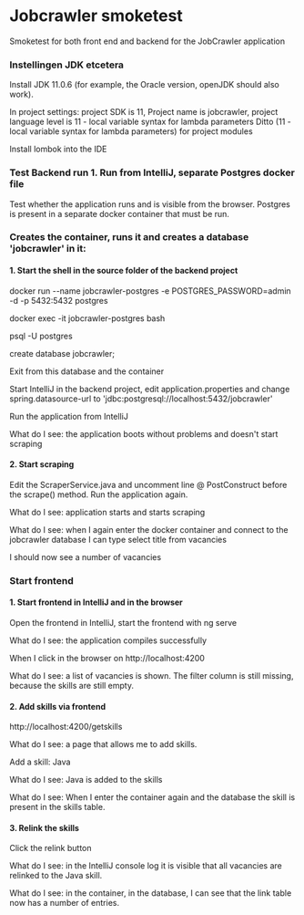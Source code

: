 
# Jobcrawler smoketest
Smoketest for both front end and backend for the JobCrawler application


### Instellingen JDK etcetera 

Install JDK 11.0.6 (for example, the Oracle version, openJDK should also work).

In project settings: project SDK is 11, Project name is jobcrawler, project language level is 11 - local variable syntax for lambda parameters
Ditto (11 - local variable syntax for lambda parameters) for project modules

Install lombok into the IDE

### Test Backend run 1. Run from IntelliJ, separate Postgres docker file

Test whether the application runs and is visible from the browser. Postgres is present in a separate docker container that must be run.

### Creates the container, runs it and creates a database 'jobcrawler' in it:
#### 1. Start the shell in the source folder of the backend project
docker run --name jobcrawler-postgres -e POSTGRES_PASSWORD=admin -d -p 5432:5432 postgres

docker exec -it jobcrawler-postgres bash

psql -U postgres

create database jobcrawler;

Exit from this database and the container

Start IntelliJ in the backend project, edit application.properties and change spring.datasource-url to 'jdbc:postgresql://localhost:5432/jobcrawler'

Run the application from IntelliJ

What do I see: the application boots without problems and doesn't start scraping

#### 2. Start scraping

Edit the ScraperService.java and uncomment line @ PostConstruct before the scrape() method. Run the application again.

What do I see: application starts and starts scraping

What do I see: when I again enter the docker container and connect to the jobcrawler database I can type
select title from vacancies

I should now see a number of vacancies

### Start frontend

#### 1. Start frontend in IntelliJ and in the browser

Open the frontend in IntelliJ, start the frontend with ng serve

What do I see: the application compiles successfully

When I click in the browser on http://localhost:4200

What do I see: a list of vacancies is shown. The filter column is still missing, because the skills are still empty.

#### 2. Add skills via frontend

http://localhost:4200/getskills

What do I see: a page that allows me to add skills.

Add a skill: Java

What do I see: Java is added to the skills

What do I see: When I enter the container again and the database the skill is present in the skills table.

#### 3. Relink the skills

Click the relink button

What do I see: in the IntelliJ console log it is visible that all vacancies are relinked to the Java skill.

What do I see: in the container, in the database, I can see that the link table now has a number of entries.
